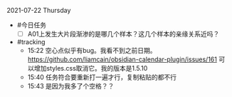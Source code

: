 2021-07-22 Thursday

- #今日任务
  - [ ] A01上发生大片段渐渗的是哪几个样本？这几个样本的亲缘关系近吗？

- #tracking
  - 15:22 空心点似乎有bug。我看不到之前日期。 https://github.com/liamcain/obsidian-calendar-plugin/issues/161 可以增加styles.css取消它。我的版本是1.5.10
  - 15:40 任务符合要重新打一遍才行，复制粘贴的都不行
  - 15:43 是因为我多了个空格？？






